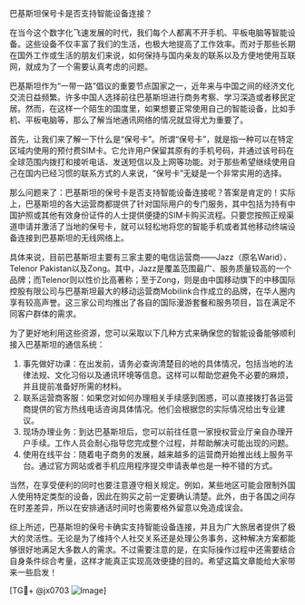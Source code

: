 巴基斯坦保号卡是否支持智能设备连接？

在当今这个数字化飞速发展的时代，我们每个人都离不开手机、平板电脑等智能设备。这些设备不仅丰富了我们的生活，也极大地提高了工作效率。而对于那些长期在国外工作或生活的朋友们来说，如何保持与国内亲友的联系以及方便地使用互联网，就成为了一个需要认真考虑的问题。

巴基斯坦作为“一带一路”倡议的重要节点国家之一，近年来与中国之间的经济文化交流日益频繁。许多中国人选择前往巴基斯坦进行商务考察、学习深造或者移民定居。然而，在这样一个陌生的国度里，如果想要正常使用自己的智能设备，比如手机、平板电脑等，那么了解当地通讯网络的情况就显得尤为重要了。

首先，让我们来了解一下什么是“保号卡”。所谓“保号卡”，就是指一种可以在特定区域内使用的预付费SIM卡。它允许用户保留其原有的手机号码，并通过该号码在全球范围内拨打和接听电话、发送短信以及上网等功能。对于那些希望继续使用自己在国内已经习惯的联系方式的人来说，“保号卡”无疑是一个非常实用的选择。

那么问题来了：巴基斯坦的保号卡是否支持智能设备连接呢？答案是肯定的！实际上，巴基斯坦的各大运营商都提供了针对国际用户的专门服务，其中包括为持有中国护照或其他有效身份证件的人士提供便捷的SIM卡购买流程。只要您按照正规渠道申请并激活了当地的保号卡，就可以轻松地将您的智能手机或者其他移动终端设备连接到巴基斯坦的无线网络上。

具体来说，目前巴基斯坦主要有三家主要的电信运营商——Jazz（原名Warid）、Telenor Pakistan以及Zong。其中，Jazz是覆盖范围最广、服务质量较高的一个品牌；而Telenor则以性价比高著称；至于Zong，则是由中国移动旗下的中移国际控股有限公司与巴基斯坦最大的移动运营商Mobilink合作成立的品牌，在华人圈内享有较高声誉。这三家公司均推出了各自的国际漫游套餐和服务项目，旨在满足不同客户群体的需求。

为了更好地利用这些资源，您可以采取以下几种方式来确保您的智能设备能够顺利接入巴基斯坦的通信系统：

1. 事先做好功课：在出发前，请务必查询清楚目的地的具体情况，包括当地的法律法规、文化习俗以及通讯环境等信息。这样可以帮助您避免不必要的麻烦，并且提前准备好所需的材料。
2. 联系运营商客服：如果您对如何办理相关手续感到困惑，可以直接拨打各运营商提供的官方热线电话咨询具体情况。他们会根据您的实际情况给出专业建议。
3. 现场办理业务：到达巴基斯坦后，您可以前往任意一家授权营业厅亲自办理开户手续。工作人员会耐心指导您完成整个过程，并帮助解决可能出现的问题。
4. 使用在线平台：随着电子商务的发展，越来越多的运营商开始推出线上服务平台。通过官方网站或者手机应用程序提交申请表单也是一种不错的方式。

当然，在享受便利的同时也要注意遵守相关规定。例如，某些地区可能会限制外国人使用特定类型的设备，因此在购买之前一定要确认清楚。此外，由于各国之间存在时差差异，所以在安排通话时间时也需要格外留意以免造成误会。

综上所述，巴基斯坦的保号卡确实支持智能设备连接，并且为广大旅居者提供了极大的灵活性。无论是为了维持个人社交关系还是处理公务事务，这种解决方案都能够很好地满足大多数人的需求。不过需要注意的是，在实际操作过程中还需要结合自身条件综合考量，这样才能真正实现高效便捷的目的。希望这篇文章能给大家带来一些启发！

[TG💪+ @jx0703 ![Image](https://github.com/user-attachments/assets/dbca1d08-cadb-493c-b0ec-ad6f7a83f270)]